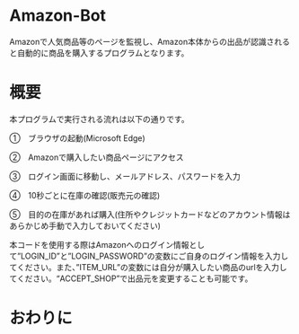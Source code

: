 # Amazon-Bot
Amazonで人気商品等のページを監視し、Amazon本体からの出品が認識されると自動的に商品を購入するプログラムとなります。

# 概要
本プログラムで実行される流れは以下の通りです。

①　ブラウザの起動(Microsoft Edge)

②　Amazonで購入したい商品ページにアクセス

③　ログイン画面に移動し、メールアドレス、パスワードを入力

④　10秒ごとに在庫の確認(販売元の確認)

⑤　目的の在庫があれば購入(住所やクレジットカードなどのアカウント情報はあらかじめ手動で入力しておいてください)

本コードを使用する際はAmazonへのログイン情報として”LOGIN_ID”と”LOGIN_PASSWORD”の変数にご自身のログイン情報を入力してください。また、”ITEM_URL”の変数には自分が購入したい商品のurlを入力してください。“ACCEPT_SHOP”で出品元を変更することも可能です。

# おわりに
